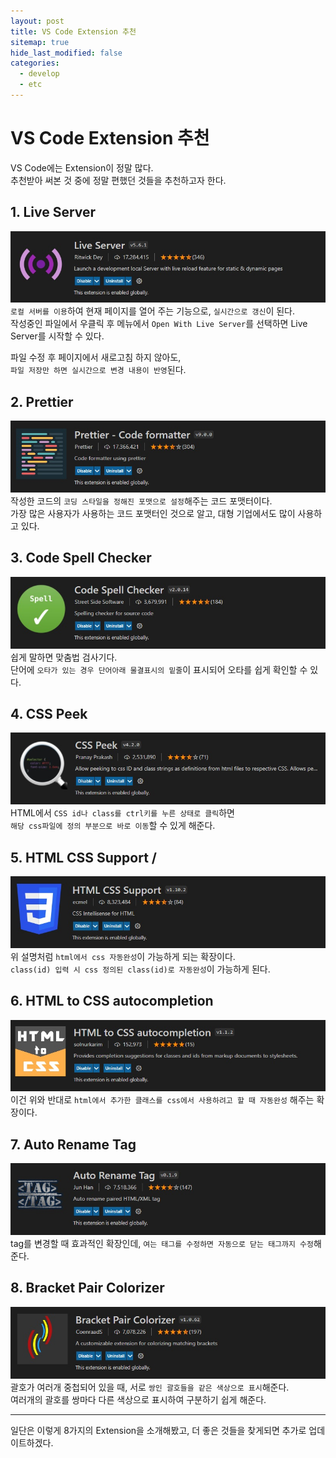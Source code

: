 ```yaml
---
layout: post
title: VS Code Extension 추천
sitemap: true
hide_last_modified: false
categories:
  - develop
  - etc
---
```


# VS Code Extension 추천

VS Code에는 Extension이 정말 많다.  
추천받아 써본 것 중에 정말 편했던 것들을 추천하고자 한다.

## 1. Live Server

![Live Server](/assets/img/blog/develop/front/extensions/live-server.jpg)  
`로컬 서버를 이용`하여 현재 페이지를 열어 주는 기능으로, `실시간으로 갱신`이 된다.  
작성중인 파일에서 우클릭 후 메뉴에서 `Open With Live Server`를 선택하면 Live Server를 시작할 수 있다.

파일 수정 후 페이지에서 새로고침 하지 않아도,  
`파일 저장만 하면 실시간으로 변경 내용이 반영`된다.

## 2. Prettier

![Prettier](/assets/img/blog/develop/front/extensions/prettier.jpg)  
작성한 코드의 `코딩 스타일을 정해진 포맷으로 설정`해주는 코드 포맷터이다.  
가장 많은 사용자가 사용하는 코드 포맷터인 것으로 알고, 대형 기업에서도 많이 사용하고 있다.

## 3. Code Spell Checker

![Code Spell Checker](/assets/img/blog/develop/front/extensions/code-spell-checker.jpg)  
쉽게 말하면 맞춤법 검사기다.  
단어에 `오타가 있는 경우 단어아래 물결표시의 밑줄`이 표시되어 오타를 쉽게 확인할 수 있다.

## 4. CSS Peek

![CSS Peek](/assets/img/blog/develop/front/extensions/css-peek.jpg)  
HTML에서 `CSS id나 class를 ctrl키를 누른 상태로 클릭`하면  
`해당 css파일에 정의 부분으로 바로 이동`할 수 있게 해준다.

## 5. HTML CSS Support /

![HTML CSS Support](/assets/img/blog/develop/front/extensions/html-css-support.jpg)  
위 설명처럼 `html에서 css 자동완성`이 가능하게 되는 확장이다.  
`class(id) 입력 시 css 정의된 class(id)로 자동완성`이 가능하게 된다.

## 6. HTML to CSS autocompletion

![HTML to CSS autocompletion](/assets/img/blog/develop/front/extensions/html-to-css-autocompletion.jpg)  
이건 위와 반대로 `html에서 추가한 클래스를 css에서 사용하려고 할 때 자동완성` 해주는 확장이다.

## 7. Auto Rename Tag

![Auto Rename Tag](/assets/img/blog/develop/front/extensions/auto-rename-tag.jpg)  
tag를 변경할 때 효과적인 확장인데, `여는 태그를 수정하면 자동으로 닫는 태그까지 수정`해준다.

## 8. Bracket Pair Colorizer

![Bracket Pair Colorizer](/assets/img/blog/develop/front/extensions/bracket-pair-colorizer.jpg)  
괄호가 여러개 중첩되어 있을 때, 서로 `쌍인 괄호들을 같은 색상으로 표시`해준다.  
여러개의 괄호를 쌍마다 다른 색상으로 표시하여 구분하기 쉽게 해준다.

---

일단은 이렇게 8가지의 Extension을 소개해봤고, 더 좋은 것들을 찾게되면 추가로 업데이트하겠다.
